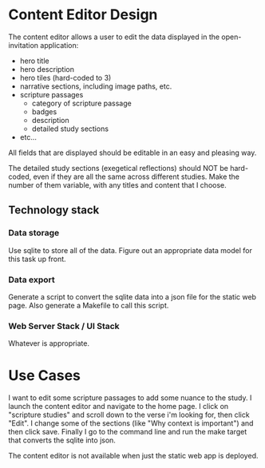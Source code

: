 # Content Editor Design

The content editor allows a user to edit the data displayed in the open-invitation application: 
* hero title
* hero description
* hero tiles (hard-coded to 3)
* narrative sections, including image paths, etc.
* scripture passages
  * category of scripture passage
  * badges
  * description
  * detailed study sections
* etc...

All fields that are displayed should be editable in an easy and pleasing way.  

The detailed study sections (exegetical reflections) should NOT be hard-coded, even if they are all the same across different studies.  Make the number of them variable, with any titles and content that I choose.

## Technology stack

### Data storage

Use sqlite to store all of the data.  Figure out an appropriate data model for this task up front.

### Data export

Generate a script to convert the sqlite data into a json file for the static web page.   Also generate a Makefile to call this script.

### Web Server Stack / UI Stack

Whatever is appropriate.

# Use Cases

I want to edit some scripture passages to add some nuance to the study.  I launch the content editor and navigate to the home page.
I click on "scripture studies" and scroll down to the verse i'm looking for, then click "Edit".  I change some of the sections (like "Why context is important") 
and then click save.  Finally I go to the command line and run the make target that converts the sqlite into json.

The content editor is not available when just the static web app is deployed.
